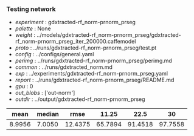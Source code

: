 ### Testing network
- *experiment* : gdxtracted-rf_norm-prnorm_prseg
- *palette* : None
- *weight* : ../models/gdxtracted-rf_norm-prnorm_prseg/gdxtracted-rf_norm-prnorm_prseg_iter_200000.caffemodel
- *proto* : ../runs/gdxtracted-rf_norm-prnorm_prseg/test.pt
- *config* : ../configs/general.yaml
- *perimg* : ../runs/gdxtracted-rf_norm-prnorm_prseg/perimg.md
- *common* : ../runs/gdxtracted_norm.md
- *exp* : ../experiments/gdxtracted-rf_norm-prnorm_prseg.yaml
- *report* : ../runs/gdxtracted-rf_norm-prnorm_prseg/README.md
- *gpu* : 0
- *out_blobs* : ['out-norm']
- *outdir* : ../output/gdxtracted-rf_norm-prnorm_prseg

mean | median | rmse | 11.25 | 22.5 | 30
---- | ------ | ---- | ----- | ---- | --
8.9956 | 7.0050 | 12.4375 | 65.7894 | 91.4518 | 97.7558
